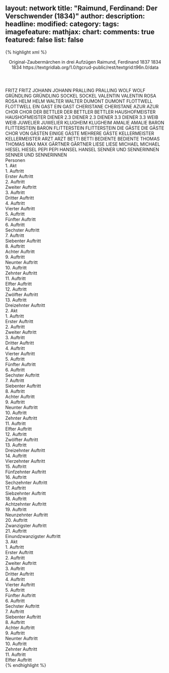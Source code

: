 layout: network
title: "Raimund, Ferdinand: Der Verschwender (1834)"
author:
description:
headline:
modified:
category:
tags:
imagefeature:
mathjax:
chart:
comments: true
featured: false
list: false
---
{% highlight xml %}
<?xml-model href="https://raw.githubusercontent.com/DLiNa/project/master/rules/lina.rnc"?><?xml-model href="https://raw.githubusercontent.com/DLiNa/project/master/rules/lina.sch"?>
<play xmlns="http://lina.digital">
  <header>
    <title>Der Verschwender</title>
    <subtitle>Original-Zaubermärchen in drei Aufzügen</subtitle>
    <genretitle/>
    <author>Raimund, Ferdinand</author>
    <date type="print" when="1837">1837</date>
    <date type="premiere" when="1834">1834</date>
    <date type="written" when="1834">1834</date>
    <source>https://textgridlab.org/1.0/tgcrud-public/rest/textgrid:t96n.0/data</source>
  </header>
  <personae>
    <character>
      <name>FRITZ</name>
      <alias xml:id="fritz">
        <name>FRITZ</name>
      </alias>
    </character>
    <character>
      <name>JOHANN</name>
      <alias xml:id="johann">
        <name>JOHANN</name>
      </alias>
    </character>
    <character>
      <name>PRALLING</name>
      <alias xml:id="pralling">
        <name>PRALLING</name>
      </alias>
    </character>
    <character>
      <name>WOLF</name>
      <alias xml:id="wolf">
        <name>WOLF</name>
      </alias>
    </character>
    <character>
      <name>GRÜNDLING</name>
      <alias xml:id="gründling">
        <name>GRÜNDLING</name>
      </alias>
    </character>
    <character>
      <name>SOCKEL</name>
      <alias xml:id="sockel">
        <name>SOCKEL</name>
      </alias>
    </character>
    <character>
      <name>VALENTIN</name>
      <alias xml:id="valentin">
        <name>VALENTIN</name>
      </alias>
    </character>
    <character>
      <name>ROSA</name>
      <alias xml:id="rosa">
        <name>ROSA</name>
      </alias>
    </character>
    <character>
      <name>HELM</name>
      <alias xml:id="helm">
        <name>HELM</name>
      </alias>
    </character>
    <character>
      <name>WALTER</name>
      <alias xml:id="walter">
        <name>WALTER</name>
      </alias>
    </character>
    <character>
      <name>DUMONT</name>
      <alias xml:id="dumont">
        <name>DUMONT</name>
      </alias>
    </character>
    <character>
      <name>FLOTTWELL</name>
      <alias xml:id="flottwell">
        <name>FLOTTWELL</name>
      </alias>
    </character>
    <character>
      <name>EIN GAST</name>
      <alias xml:id="ein_gast">
        <name>EIN GAST</name>
      </alias>
    </character>
    <character>
      <name>CHERISTANE</name>
      <alias xml:id="cheristane">
        <name>CHERISTANE</name>
      </alias>
    </character>
    <character>
      <name>AZUR</name>
      <alias xml:id="azur">
        <name>AZUR</name>
      </alias>
    </character>
    <character>
      <name>CHOR</name>
      <alias xml:id="chor">
        <name>CHOR</name>
      </alias>
    </character>
    <character>
      <name>DER BETTLER</name>
      <alias xml:id="der_bettler">
        <name>DER BETTLER</name>
      </alias>
      <alias xml:id="bettler">
        <name>BETTLER</name>
      </alias>
    </character>
    <character>
      <name>HAUSHOFMEISTER</name>
      <alias xml:id="haushofmeister">
        <name>HAUSHOFMEISTER</name>
      </alias>
    </character>
    <character>
      <name>DIENER 2.3</name>
      <alias xml:id="diener_2.3">
        <name>DIENER 2.3</name>
      </alias>
    </character>
    <character>
      <name>DIENER 3.3</name>
      <alias xml:id="diener_3.3">
        <name>DIENER 3.3</name>
      </alias>
    </character>
    <character>
      <name>WEIB</name>
      <alias xml:id="weib">
        <name>WEIB</name>
      </alias>
    </character>
    <character>
      <name>JUWELIER</name>
      <alias xml:id="juwelier">
        <name>JUWELIER</name>
      </alias>
    </character>
    <character>
      <name>KLUGHEIM</name>
      <alias xml:id="klugheim">
        <name>KLUGHEIM</name>
      </alias>
    </character>
    <character>
      <name>AMALIE</name>
      <alias xml:id="amalie">
        <name>AMALIE</name>
      </alias>
    </character>
    <character>
      <name>BARON FLITTERSTEIN</name>
      <alias xml:id="baron_flitterstein">
        <name>BARON FLITTERSTEIN</name>
      </alias>
      <alias xml:id="flitterstein">
        <name>FLITTERSTEIN</name>
      </alias>
    </character>
    <character>
      <name>DIE GÄSTE</name>
      <alias xml:id="die_gäste">
        <name>DIE GÄSTE</name>
      </alias>
      <alias xml:id="chor_von_gästen">
        <name>CHOR VON GÄSTEN</name>
      </alias>
      <alias xml:id="einige_gäste">
        <name>EINIGE GÄSTE</name>
      </alias>
      <alias xml:id="mehrere_gäste">
        <name>MEHRERE GÄSTE</name>
      </alias>
    </character>
    <character>
      <name>KELLERMEISTER</name>
      <alias xml:id="kellermeister">
        <name>KELLERMEISTER</name>
      </alias>
    </character>
    <character>
      <name>ARZT</name>
      <alias xml:id="arzt">
        <name>ARZT</name>
      </alias>
    </character>
    <character>
      <name>BETTI</name>
      <alias xml:id="betti">
        <name>BETTI</name>
      </alias>
    </character>
    <character>
      <name>BEDIENTE</name>
      <alias xml:id="bediente">
        <name>BEDIENTE</name>
      </alias>
    </character>
    <character>
      <name>THOMAS</name>
      <alias xml:id="thomas">
        <name>THOMAS</name>
      </alias>
    </character>
    <character>
      <name>MAX</name>
      <alias xml:id="max">
        <name>MAX</name>
      </alias>
    </character>
    <character>
      <name>GÄRTNER</name>
      <alias xml:id="gärtner">
        <name>GÄRTNER</name>
      </alias>
    </character>
    <character>
      <name>LIESE</name>
      <alias xml:id="liese">
        <name>LIESE</name>
      </alias>
    </character>
    <character>
      <name>MICHAEL</name>
      <alias xml:id="michael">
        <name>MICHAEL</name>
      </alias>
    </character>
    <character>
      <name>HIESEL</name>
      <alias xml:id="hiesel">
        <name>HIESEL</name>
      </alias>
    </character>
    <character>
      <name>PEPI</name>
      <alias xml:id="pepi">
        <name>PEPI</name>
      </alias>
    </character>
    <character>
      <name>HANSEL</name>
      <alias xml:id="hansel">
        <name>HANSEL</name>
      </alias>
    </character>
    <character>
      <name>SENNER UND SENNERINNEN</name>
      <alias xml:id="senner_und_sennerinnen">
        <name>SENNER UND SENNERINNEN</name>
      </alias>
    </character>
  </personae>
  <text>
    <div>
      <head>Personen</head>
    </div>
    <div>
      <head>1. Akt</head>
      <div>
        <head>1. Auftritt</head>
        <div>
          <head>Erster Auftritt</head>
          <sp who="#fritz">
            <amount n="7" unit="speech_acts"/>
            <amount n="118" unit="words"/>
            <amount n="5" unit="lines"/>
            <amount n="622" unit="chars"/>
          </sp>
          <sp who="#johann">
            <amount n="7" unit="speech_acts"/>
            <amount n="147" unit="words"/>
            <amount n="3" unit="lines"/>
            <amount n="843" unit="chars"/>
          </sp>
        </div>
      </div>
      <div>
        <head>2. Auftritt</head>
        <div>
          <head>Zweiter Auftritt</head>
          <sp who="#pralling">
            <amount n="2" unit="speech_acts"/>
            <amount n="17" unit="words"/>
            <amount n="2" unit="lines"/>
            <amount n="96" unit="chars"/>
          </sp>
          <sp who="#johann #fritz">
            <amount n="1" unit="speech_acts"/>
            <amount n="2" unit="words"/>
            <amount n="1" unit="lines"/>
            <amount n="13" unit="chars"/>
          </sp>
          <sp who="#johann">
            <amount n="4" unit="speech_acts"/>
            <amount n="99" unit="words"/>
            <amount n="2" unit="lines"/>
            <amount n="550" unit="chars"/>
          </sp>
          <sp who="#fritz">
            <amount n="3" unit="speech_acts"/>
            <amount n="62" unit="words"/>
            <amount n="1" unit="lines"/>
            <amount n="310" unit="chars"/>
          </sp>
        </div>
      </div>
      <div>
        <head>3. Auftritt</head>
        <div>
          <head>Dritter Auftritt</head>
          <sp who="#wolf">
            <amount n="8" unit="speech_acts"/>
            <amount n="191" unit="words"/>
            <amount n="6" unit="lines"/>
            <amount n="1041" unit="chars"/>
          </sp>
          <sp who="#johann">
            <amount n="5" unit="speech_acts"/>
            <amount n="50" unit="words"/>
            <amount n="4" unit="lines"/>
            <amount n="290" unit="chars"/>
          </sp>
          <sp who="#johann #fritz">
            <amount n="1" unit="speech_acts"/>
            <amount n="5" unit="words"/>
            <amount n="1" unit="lines"/>
            <amount n="32" unit="chars"/>
          </sp>
          <sp who="#fritz">
            <amount n="2" unit="speech_acts"/>
            <amount n="32" unit="words"/>
            <amount n="1" unit="lines"/>
            <amount n="160" unit="chars"/>
          </sp>
        </div>
      </div>
      <div>
        <head>4. Auftritt</head>
        <div>
          <head>Vierter Auftritt</head>
          <sp who="#gründling">
            <amount n="8" unit="speech_acts"/>
            <amount n="267" unit="words"/>
            <amount n="1" unit="lines"/>
            <amount n="1527" unit="chars"/>
          </sp>
          <sp who="#wolf">
            <amount n="8" unit="speech_acts"/>
            <amount n="204" unit="words"/>
            <amount n="3" unit="lines"/>
            <amount n="1204" unit="chars"/>
          </sp>
        </div>
      </div>
      <div>
        <head>5. Auftritt</head>
        <div>
          <head>Fünfter Auftritt</head>
          <sp who="#sockel">
            <amount n="22" unit="speech_acts"/>
            <amount n="438" unit="words"/>
            <amount n="16" unit="lines"/>
            <amount n="2491" unit="chars"/>
          </sp>
          <sp who="#wolf">
            <amount n="21" unit="speech_acts"/>
            <amount n="266" unit="words"/>
            <amount n="16" unit="lines"/>
            <amount n="1468" unit="chars"/>
          </sp>
        </div>
      </div>
      <div>
        <head>6. Auftritt</head>
        <div>
          <head>Sechster Auftritt</head>
          <sp who="#valentin">
            <amount n="24" unit="speech_acts"/>
            <amount n="815" unit="words"/>
            <amount n="54" unit="lines"/>
            <amount n="4287" unit="chars"/>
          </sp>
          <sp who="#rosa">
            <amount n="25" unit="speech_acts"/>
            <amount n="371" unit="words"/>
            <amount n="34" unit="lines"/>
            <amount n="1826" unit="chars"/>
          </sp>
          <sp who="#valentin #rosa">
            <amount n="1" unit="speech_acts"/>
            <amount n="22" unit="words"/>
            <amount n="4" unit="lines"/>
            <amount n="124" unit="chars"/>
          </sp>
        </div>
      </div>
      <div>
        <head>7. Auftritt</head>
        <div>
          <head>Siebenter Auftritt</head>
          <sp who="#helm">
            <amount n="4" unit="speech_acts"/>
            <amount n="37" unit="words"/>
            <amount n="4" unit="lines"/>
            <amount n="216" unit="chars"/>
          </sp>
          <sp who="#wolf">
            <amount n="1" unit="speech_acts"/>
            <amount n="29" unit="words"/>
            <amount n="157" unit="chars"/>
          </sp>
          <sp who="#pralling">
            <amount n="2" unit="speech_acts"/>
            <amount n="17" unit="words"/>
            <amount n="2" unit="lines"/>
            <amount n="103" unit="chars"/>
          </sp>
          <sp who="#mehrere_gäste #ein_gast #helm #wolf #walter">
            <amount n="1" unit="speech_acts"/>
            <amount n="4" unit="words"/>
            <amount n="1" unit="lines"/>
            <amount n="29" unit="chars"/>
          </sp>
          <sp who="#walter">
            <amount n="1" unit="speech_acts"/>
            <amount n="11" unit="words"/>
            <amount n="1" unit="lines"/>
            <amount n="58" unit="chars"/>
          </sp>
        </div>
      </div>
      <div>
        <head>8. Auftritt</head>
        <div>
          <head>Achter Auftritt</head>
          <sp who="#dumont">
            <amount n="2" unit="speech_acts"/>
            <amount n="41" unit="words"/>
            <amount n="1" unit="lines"/>
            <amount n="324" unit="chars"/>
          </sp>
          <sp who="#mehrere_gäste #ein_gast #helm #wolf #walter #pralling">
            <amount n="1" unit="speech_acts"/>
            <amount n="3" unit="words"/>
            <amount n="1" unit="lines"/>
            <amount n="21" unit="chars"/>
          </sp>
        </div>
      </div>
      <div>
        <head>9. Auftritt</head>
        <div>
          <head>Neunter Auftritt</head>
          <sp who="#flottwell">
            <amount n="13" unit="speech_acts"/>
            <amount n="519" unit="words"/>
            <amount n="5" unit="lines"/>
            <amount n="2854" unit="chars"/>
          </sp>
          <sp who="#mehrere_gäste #ein_gast #helm #wolf #walter #pralling #dumont">
            <amount n="5" unit="speech_acts"/>
            <amount n="16" unit="words"/>
            <amount n="5" unit="lines"/>
            <amount n="102" unit="chars"/>
          </sp>
          <sp who="#ein_gast">
            <amount n="1" unit="speech_acts"/>
            <amount n="6" unit="words"/>
            <amount n="1" unit="lines"/>
            <amount n="28" unit="chars"/>
          </sp>
          <sp who="#helm">
            <amount n="6" unit="speech_acts"/>
            <amount n="63" unit="words"/>
            <amount n="5" unit="lines"/>
            <amount n="347" unit="chars"/>
          </sp>
          <sp who="#walter">
            <amount n="4" unit="speech_acts"/>
            <amount n="32" unit="words"/>
            <amount n="3" unit="lines"/>
            <amount n="195" unit="chars"/>
          </sp>
          <sp who="#pralling">
            <amount n="4" unit="speech_acts"/>
            <amount n="45" unit="words"/>
            <amount n="3" unit="lines"/>
            <amount n="237" unit="chars"/>
          </sp>
          <sp who="#valentin">
            <amount n="2" unit="speech_acts"/>
            <amount n="19" unit="words"/>
            <amount n="2" unit="lines"/>
            <amount n="93" unit="chars"/>
          </sp>
          <sp who="#dumont">
            <amount n="8" unit="speech_acts"/>
            <amount n="63" unit="words"/>
            <amount n="8" unit="lines"/>
            <amount n="393" unit="chars"/>
          </sp>
          <sp who="#wolf">
            <amount n="1" unit="speech_acts"/>
            <amount n="3" unit="words"/>
            <amount n="1" unit="lines"/>
            <amount n="18" unit="chars"/>
          </sp>
          <sp who="#sockel">
            <amount n="2" unit="speech_acts"/>
            <amount n="9" unit="words"/>
            <amount n="2" unit="lines"/>
            <amount n="61" unit="chars"/>
          </sp>
        </div>
      </div>
      <div>
        <head>10. Auftritt</head>
        <div>
          <head>Zehnter Auftritt</head>
          <sp who="#cheristane">
            <amount n="4" unit="speech_acts"/>
            <amount n="169" unit="words"/>
            <amount n="23" unit="lines"/>
            <amount n="977" unit="chars"/>
          </sp>
          <sp who="#azur">
            <amount n="3" unit="speech_acts"/>
            <amount n="87" unit="words"/>
            <amount n="11" unit="lines"/>
            <amount n="476" unit="chars"/>
          </sp>
        </div>
      </div>
      <div>
        <head>11. Auftritt</head>
        <div>
          <head>Elfter Auftritt</head>
          <sp who="#valentin">
            <amount n="1" unit="speech_acts"/>
            <amount n="352" unit="words"/>
            <amount n="50" unit="lines"/>
            <amount n="1820" unit="chars"/>
          </sp>
        </div>
      </div>
      <div>
        <head>12. Auftritt</head>
        <div>
          <head>Zwölfter Auftritt</head>
          <sp who="#cheristane">
            <amount n="1" unit="speech_acts"/>
            <amount n="86" unit="words"/>
            <amount n="5" unit="lines"/>
            <amount n="449" unit="chars"/>
          </sp>
        </div>
      </div>
      <div>
        <head>13. Auftritt</head>
        <div>
          <head>Dreizehnter Auftritt</head>
          <sp who="#flottwell">
            <amount n="13" unit="speech_acts"/>
            <amount n="490" unit="words"/>
            <amount n="4" unit="lines"/>
            <amount n="2556" unit="chars"/>
          </sp>
          <sp who="#cheristane">
            <amount n="13" unit="speech_acts"/>
            <amount n="813" unit="words"/>
            <amount n="3" unit="lines"/>
            <amount n="4476" unit="chars"/>
          </sp>
        </div>
      </div>
    </div>
    <div>
      <head>2. Akt</head>
      <div>
        <head>1. Auftritt</head>
        <div>
          <head>Erster Auftritt</head>
          <sp who="#chor">
            <amount n="2" unit="speech_acts"/>
            <amount n="74" unit="words"/>
            <amount n="10" unit="lines"/>
            <amount n="374" unit="chars"/>
          </sp>
          <sp who="#der_bettler">
            <amount n="1" unit="speech_acts"/>
            <amount n="26" unit="words"/>
            <amount n="4" unit="lines"/>
            <amount n="134" unit="chars"/>
          </sp>
          <sp who="#bettler">
            <amount n="1" unit="speech_acts"/>
            <amount n="27" unit="words"/>
            <amount n="4" unit="lines"/>
            <amount n="150" unit="chars"/>
          </sp>
          <sp who="#valentin">
            <amount n="18" unit="speech_acts"/>
            <amount n="379" unit="words"/>
            <amount n="7" unit="lines"/>
            <amount n="1957" unit="chars"/>
          </sp>
          <sp who="#rosa">
            <amount n="17" unit="speech_acts"/>
            <amount n="463" unit="words"/>
            <amount n="4" unit="lines"/>
            <amount n="2447" unit="chars"/>
          </sp>
        </div>
      </div>
      <div>
        <head>2. Auftritt</head>
        <div>
          <head>Zweiter Auftritt</head>
          <sp who="#flottwell">
            <amount n="5" unit="speech_acts"/>
            <amount n="122" unit="words"/>
            <amount n="1" unit="lines"/>
            <amount n="678" unit="chars"/>
          </sp>
          <sp who="#haushofmeister">
            <amount n="5" unit="speech_acts"/>
            <amount n="86" unit="words"/>
            <amount n="3" unit="lines"/>
            <amount n="449" unit="chars"/>
          </sp>
        </div>
      </div>
      <div>
        <head>3. Auftritt</head>
        <div>
          <head>Dritter Auftritt</head>
          <sp who="#flottwell">
            <amount n="16" unit="speech_acts"/>
            <amount n="493" unit="words"/>
            <amount n="11" unit="lines"/>
            <amount n="2713" unit="chars"/>
          </sp>
          <sp who="#bettler">
            <amount n="15" unit="speech_acts"/>
            <amount n="267" unit="words"/>
            <amount n="9" unit="lines"/>
            <amount n="1495" unit="chars"/>
          </sp>
          <sp who="#diener_2.3">
            <amount n="2" unit="speech_acts"/>
            <amount n="12" unit="words"/>
            <amount n="2" unit="lines"/>
            <amount n="62" unit="chars"/>
          </sp>
        </div>
      </div>
      <div>
        <head>4. Auftritt</head>
        <div>
          <head>Vierter Auftritt</head>
          <sp who="#dumont">
            <amount n="1" unit="speech_acts"/>
            <amount n="78" unit="words"/>
            <amount n="432" unit="chars"/>
          </sp>
        </div>
      </div>
      <div>
        <head>5. Auftritt</head>
        <div>
          <head>Fünfter Auftritt</head>
          <sp who="#dumont">
            <amount n="16" unit="speech_acts"/>
            <amount n="198" unit="words"/>
            <amount n="12" unit="lines"/>
            <amount n="1106" unit="chars"/>
          </sp>
          <sp who="#weib">
            <amount n="15" unit="speech_acts"/>
            <amount n="304" unit="words"/>
            <amount n="9" unit="lines"/>
            <amount n="1533" unit="chars"/>
          </sp>
        </div>
      </div>
      <div>
        <head>6. Auftritt</head>
        <div>
          <head>Sechster Auftritt</head>
          <sp who="#dumont">
            <amount n="5" unit="speech_acts"/>
            <amount n="91" unit="words"/>
            <amount n="3" unit="lines"/>
            <amount n="524" unit="chars"/>
          </sp>
          <sp who="#rosa">
            <amount n="4" unit="speech_acts"/>
            <amount n="44" unit="words"/>
            <amount n="4" unit="lines"/>
            <amount n="241" unit="chars"/>
          </sp>
        </div>
      </div>
      <div>
        <head>7. Auftritt</head>
        <div>
          <head>Siebenter Auftritt</head>
          <sp who="#flottwell">
            <amount n="6" unit="speech_acts"/>
            <amount n="80" unit="words"/>
            <amount n="5" unit="lines"/>
            <amount n="433" unit="chars"/>
          </sp>
          <sp who="#dumont">
            <amount n="2" unit="speech_acts"/>
            <amount n="95" unit="words"/>
            <amount n="9" unit="lines"/>
            <amount n="517" unit="chars"/>
          </sp>
          <sp who="#wolf">
            <amount n="5" unit="speech_acts"/>
            <amount n="34" unit="words"/>
            <amount n="5" unit="lines"/>
            <amount n="185" unit="chars"/>
          </sp>
          <sp who="#rosa">
            <amount n="14" unit="speech_acts"/>
            <amount n="164" unit="words"/>
            <amount n="12" unit="lines"/>
            <amount n="910" unit="chars"/>
          </sp>
          <sp who="#valentin">
            <amount n="9" unit="speech_acts"/>
            <amount n="134" unit="words"/>
            <amount n="8" unit="lines"/>
            <amount n="696" unit="chars"/>
          </sp>
        </div>
      </div>
      <div>
        <head>8. Auftritt</head>
        <div>
          <head>Achter Auftritt</head>
          <sp who="#flottwell">
            <amount n="27" unit="speech_acts"/>
            <amount n="387" unit="words"/>
            <amount n="19" unit="lines"/>
            <amount n="2068" unit="chars"/>
          </sp>
          <sp who="#juwelier">
            <amount n="17" unit="speech_acts"/>
            <amount n="142" unit="words"/>
            <amount n="16" unit="lines"/>
            <amount n="739" unit="chars"/>
          </sp>
          <sp who="#bettler">
            <amount n="2" unit="speech_acts"/>
            <amount n="41" unit="words"/>
            <amount n="6" unit="lines"/>
            <amount n="219" unit="chars"/>
          </sp>
          <sp who="#wolf">
            <amount n="9" unit="speech_acts"/>
            <amount n="198" unit="words"/>
            <amount n="5" unit="lines"/>
            <amount n="1078" unit="chars"/>
          </sp>
        </div>
      </div>
      <div>
        <head>9. Auftritt</head>
        <div>
          <head>Neunter Auftritt</head>
          <sp who="#klugheim">
            <amount n="3" unit="speech_acts"/>
            <amount n="54" unit="words"/>
            <amount n="1" unit="lines"/>
            <amount n="311" unit="chars"/>
          </sp>
          <sp who="#amalie">
            <amount n="2" unit="speech_acts"/>
            <amount n="23" unit="words"/>
            <amount n="2" unit="lines"/>
            <amount n="124" unit="chars"/>
          </sp>
        </div>
      </div>
      <div>
        <head>10. Auftritt</head>
        <div>
          <head>Zehnter Auftritt</head>
          <sp who="#flottwell">
            <amount n="11" unit="speech_acts"/>
            <amount n="154" unit="words"/>
            <amount n="9" unit="lines"/>
            <amount n="824" unit="chars"/>
          </sp>
          <sp who="#amalie">
            <amount n="2" unit="speech_acts"/>
            <amount n="19" unit="words"/>
            <amount n="2" unit="lines"/>
            <amount n="111" unit="chars"/>
          </sp>
          <sp who="#klugheim">
            <amount n="8" unit="speech_acts"/>
            <amount n="131" unit="words"/>
            <amount n="5" unit="lines"/>
            <amount n="694" unit="chars"/>
          </sp>
          <sp who="#baron_flitterstein">
            <amount n="1" unit="speech_acts"/>
            <amount n="6" unit="words"/>
            <amount n="1" unit="lines"/>
            <amount n="26" unit="chars"/>
          </sp>
          <sp who="#flitterstein">
            <amount n="3" unit="speech_acts"/>
            <amount n="27" unit="words"/>
            <amount n="3" unit="lines"/>
            <amount n="154" unit="chars"/>
          </sp>
        </div>
      </div>
      <div>
        <head>11. Auftritt</head>
        <div>
          <head>Elfter Auftritt</head>
          <sp who="#flottwell">
            <amount n="15" unit="speech_acts"/>
            <amount n="252" unit="words"/>
            <amount n="10" unit="lines"/>
            <amount n="1401" unit="chars"/>
          </sp>
          <sp who="#klugheim">
            <amount n="9" unit="speech_acts"/>
            <amount n="85" unit="words"/>
            <amount n="7" unit="lines"/>
            <amount n="489" unit="chars"/>
          </sp>
          <sp who="#flitterstein">
            <amount n="8" unit="speech_acts"/>
            <amount n="48" unit="words"/>
            <amount n="8" unit="lines"/>
            <amount n="248" unit="chars"/>
          </sp>
          <sp who="#mehrere_gäste">
            <amount n="2" unit="speech_acts"/>
            <amount n="4" unit="words"/>
            <amount n="2" unit="lines"/>
            <amount n="22" unit="chars"/>
          </sp>
          <sp who="#walter">
            <amount n="2" unit="speech_acts"/>
            <amount n="16" unit="words"/>
            <amount n="2" unit="lines"/>
            <amount n="87" unit="chars"/>
          </sp>
          <sp who="#dumont">
            <amount n="4" unit="speech_acts"/>
            <amount n="37" unit="words"/>
            <amount n="3" unit="lines"/>
            <amount n="197" unit="chars"/>
          </sp>
          <sp who="#amalie">
            <amount n="2" unit="speech_acts"/>
            <amount n="13" unit="words"/>
            <amount n="2" unit="lines"/>
            <amount n="66" unit="chars"/>
          </sp>
          <sp who="#einige_gäste">
            <amount n="1" unit="speech_acts"/>
            <amount n="3" unit="words"/>
            <amount n="1" unit="lines"/>
            <amount n="19" unit="chars"/>
          </sp>
          <sp who="#die_gäste">
            <amount n="1" unit="speech_acts"/>
            <amount n="8" unit="words"/>
            <amount n="1" unit="lines"/>
            <amount n="35" unit="chars"/>
          </sp>
          <sp who="#chor_von_gästen">
            <amount n="1" unit="speech_acts"/>
            <amount n="27" unit="words"/>
            <amount n="4" unit="lines"/>
            <amount n="137" unit="chars"/>
          </sp>
          <sp who="#bettler">
            <amount n="1" unit="speech_acts"/>
            <amount n="22" unit="words"/>
            <amount n="4" unit="lines"/>
            <amount n="136" unit="chars"/>
          </sp>
          <sp who="#wolf">
            <amount n="3" unit="speech_acts"/>
            <amount n="11" unit="words"/>
            <amount n="3" unit="lines"/>
            <amount n="74" unit="chars"/>
          </sp>
          <sp who="#mehrere_gäste">
            <amount n="1" unit="speech_acts"/>
            <amount n="4" unit="words"/>
            <amount n="1" unit="lines"/>
            <amount n="21" unit="chars"/>
          </sp>
        </div>
      </div>
      <div>
        <head>12. Auftritt</head>
        <div>
          <head>Zwölfter Auftritt</head>
          <sp who="#valentin">
            <amount n="16" unit="speech_acts"/>
            <amount n="285" unit="words"/>
            <amount n="10" unit="lines"/>
            <amount n="1522" unit="chars"/>
          </sp>
          <sp who="#rosa">
            <amount n="15" unit="speech_acts"/>
            <amount n="205" unit="words"/>
            <amount n="11" unit="lines"/>
            <amount n="1155" unit="chars"/>
          </sp>
          <sp who="#kellermeister">
            <amount n="1" unit="speech_acts"/>
            <amount n="13" unit="words"/>
            <amount n="1" unit="lines"/>
            <amount n="71" unit="chars"/>
          </sp>
        </div>
      </div>
      <div>
        <head>13. Auftritt</head>
        <div>
          <head>Dreizehnter Auftritt</head>
          <sp who="#arzt">
            <amount n="1" unit="speech_acts"/>
            <amount n="7" unit="words"/>
            <amount n="1" unit="lines"/>
            <amount n="35" unit="chars"/>
          </sp>
          <sp who="#klugheim">
            <amount n="2" unit="speech_acts"/>
            <amount n="14" unit="words"/>
            <amount n="2" unit="lines"/>
            <amount n="66" unit="chars"/>
          </sp>
          <sp who="#amalie">
            <amount n="1" unit="speech_acts"/>
            <amount n="9" unit="words"/>
            <amount n="1" unit="lines"/>
            <amount n="44" unit="chars"/>
          </sp>
        </div>
      </div>
      <div>
        <head>14. Auftritt</head>
        <div>
          <head>Vierzehnter Auftritt</head>
          <sp who="#betti">
            <amount n="3" unit="speech_acts"/>
            <amount n="27" unit="words"/>
            <amount n="3" unit="lines"/>
            <amount n="139" unit="chars"/>
          </sp>
          <sp who="#klugheim">
            <amount n="1" unit="speech_acts"/>
            <amount n="20" unit="words"/>
            <amount n="116" unit="chars"/>
          </sp>
          <sp who="#amalie">
            <amount n="10" unit="speech_acts"/>
            <amount n="52" unit="words"/>
            <amount n="10" unit="lines"/>
            <amount n="260" unit="chars"/>
          </sp>
          <sp who="#flottwell">
            <amount n="8" unit="speech_acts"/>
            <amount n="158" unit="words"/>
            <amount n="5" unit="lines"/>
            <amount n="875" unit="chars"/>
          </sp>
        </div>
      </div>
      <div>
        <head>15. Auftritt</head>
        <div>
          <head>Fünfzehnter Auftritt</head>
          <sp who="#klugheim">
            <amount n="2" unit="speech_acts"/>
            <amount n="60" unit="words"/>
            <amount n="1" unit="lines"/>
            <amount n="331" unit="chars"/>
          </sp>
          <sp who="#flottwell">
            <amount n="3" unit="speech_acts"/>
            <amount n="191" unit="words"/>
            <amount n="1" unit="lines"/>
            <amount n="1025" unit="chars"/>
          </sp>
          <sp who="#wolf">
            <amount n="1" unit="speech_acts"/>
            <amount n="20" unit="words"/>
            <amount n="104" unit="chars"/>
          </sp>
        </div>
      </div>
      <div>
        <head>16. Auftritt</head>
        <div>
          <head>Sechzehnter Auftritt</head>
          <sp who="#wolf">
            <amount n="2" unit="speech_acts"/>
            <amount n="212" unit="words"/>
            <amount n="1" unit="lines"/>
            <amount n="1151" unit="chars"/>
          </sp>
          <sp who="#valentin">
            <amount n="2" unit="speech_acts"/>
            <amount n="144" unit="words"/>
            <amount n="836" unit="chars"/>
          </sp>
        </div>
      </div>
      <div>
        <head>17. Auftritt</head>
        <div>
          <head>Siebzehnter Auftritt</head>
          <sp who="#rosa">
            <amount n="7" unit="speech_acts"/>
            <amount n="77" unit="words"/>
            <amount n="13" unit="lines"/>
            <amount n="416" unit="chars"/>
          </sp>
          <sp who="#valentin">
            <amount n="8" unit="speech_acts"/>
            <amount n="119" unit="words"/>
            <amount n="13" unit="lines"/>
            <amount n="662" unit="chars"/>
          </sp>
          <sp who="#wolf">
            <amount n="2" unit="speech_acts"/>
            <amount n="27" unit="words"/>
            <amount n="1" unit="lines"/>
            <amount n="155" unit="chars"/>
          </sp>
          <sp who="#bediente">
            <amount n="1" unit="speech_acts"/>
            <amount n="43" unit="words"/>
            <amount n="9" unit="lines"/>
            <amount n="210" unit="chars"/>
          </sp>
          <sp who="#chor">
            <amount n="2" unit="speech_acts"/>
            <amount n="38" unit="words"/>
            <amount n="6" unit="lines"/>
            <amount n="196" unit="chars"/>
          </sp>
        </div>
      </div>
      <div>
        <head>18. Auftritt</head>
        <div>
          <head>Achtzehnter Auftritt</head>
          <sp who="#flottwell">
            <amount n="10" unit="speech_acts"/>
            <amount n="229" unit="words"/>
            <amount n="4" unit="lines"/>
            <amount n="1321" unit="chars"/>
          </sp>
          <sp who="#der_bettler">
            <amount n="1" unit="speech_acts"/>
            <amount n="12" unit="words"/>
            <amount n="1" unit="lines"/>
            <amount n="62" unit="chars"/>
          </sp>
          <sp who="#bettler">
            <amount n="8" unit="speech_acts"/>
            <amount n="217" unit="words"/>
            <amount n="3" unit="lines"/>
            <amount n="1181" unit="chars"/>
          </sp>
        </div>
      </div>
      <div>
        <head>19. Auftritt</head>
        <div>
          <head>Neunzehnter Auftritt</head>
          <sp who="#flottwell">
            <amount n="3" unit="speech_acts"/>
            <amount n="38" unit="words"/>
            <amount n="2" unit="lines"/>
            <amount n="188" unit="chars"/>
          </sp>
          <sp who="#amalie">
            <amount n="2" unit="speech_acts"/>
            <amount n="44" unit="words"/>
            <amount n="1" unit="lines"/>
            <amount n="251" unit="chars"/>
          </sp>
        </div>
      </div>
      <div>
        <head>20. Auftritt</head>
        <div>
          <head>Zwanzigster Auftritt</head>
          <sp who="#thomas">
            <amount n="2" unit="speech_acts"/>
            <amount n="30" unit="words"/>
            <amount n="1" unit="lines"/>
            <amount n="156" unit="chars"/>
          </sp>
          <sp who="#max">
            <amount n="2" unit="speech_acts"/>
            <amount n="26" unit="words"/>
            <amount n="2" unit="lines"/>
            <amount n="133" unit="chars"/>
          </sp>
        </div>
      </div>
      <div>
        <head>21. Auftritt</head>
        <div>
          <head>Einundzwanzigster Auftritt</head>
          <sp who="#flottwell">
            <amount n="6" unit="speech_acts"/>
            <amount n="53" unit="words"/>
            <amount n="6" unit="lines"/>
            <amount n="261" unit="chars"/>
          </sp>
          <sp who="#thomas">
            <amount n="5" unit="speech_acts"/>
            <amount n="97" unit="words"/>
            <amount n="4" unit="lines"/>
            <amount n="486" unit="chars"/>
          </sp>
          <sp who="#max">
            <amount n="4" unit="speech_acts"/>
            <amount n="34" unit="words"/>
            <amount n="4" unit="lines"/>
            <amount n="177" unit="chars"/>
          </sp>
          <sp who="#thomas #max">
            <amount n="1" unit="speech_acts"/>
            <amount n="3" unit="words"/>
            <amount n="1" unit="lines"/>
            <amount n="17" unit="chars"/>
          </sp>
          <sp who="#amalie">
            <amount n="1" unit="speech_acts"/>
            <amount n="9" unit="words"/>
            <amount n="1" unit="lines"/>
            <amount n="47" unit="chars"/>
          </sp>
        </div>
      </div>
    </div>
    <div>
      <head>3. Akt</head>
      <div>
        <head>1. Auftritt</head>
        <div>
          <head>Erster Auftritt</head>
          <sp who="#flottwell">
            <amount n="1" unit="speech_acts"/>
            <amount n="279" unit="words"/>
            <amount n="1601" unit="chars"/>
          </sp>
        </div>
      </div>
      <div>
        <head>2. Auftritt</head>
        <div>
          <head>Zweiter Auftritt</head>
          <sp who="#flottwell">
            <amount n="12" unit="speech_acts"/>
            <amount n="128" unit="words"/>
            <amount n="10" unit="lines"/>
            <amount n="693" unit="chars"/>
          </sp>
          <sp who="#gärtner">
            <amount n="12" unit="speech_acts"/>
            <amount n="331" unit="words"/>
            <amount n="5" unit="lines"/>
            <amount n="1756" unit="chars"/>
          </sp>
        </div>
      </div>
      <div>
        <head>3. Auftritt</head>
        <div>
          <head>Dritter Auftritt</head>
          <sp who="#flottwell">
            <amount n="7" unit="speech_acts"/>
            <amount n="156" unit="words"/>
            <amount n="5" unit="lines"/>
            <amount n="886" unit="chars"/>
          </sp>
          <sp who="#wolf">
            <amount n="6" unit="speech_acts"/>
            <amount n="286" unit="words"/>
            <amount n="2" unit="lines"/>
            <amount n="1502" unit="chars"/>
          </sp>
          <sp who="#gärtner">
            <amount n="2" unit="speech_acts"/>
            <amount n="24" unit="words"/>
            <amount n="2" unit="lines"/>
            <amount n="124" unit="chars"/>
          </sp>
          <sp who="#diener_3.3">
            <amount n="1" unit="speech_acts"/>
            <amount n="28" unit="words"/>
            <amount n="149" unit="chars"/>
          </sp>
        </div>
      </div>
      <div>
        <head>4. Auftritt</head>
        <div>
          <head>Vierter Auftritt</head>
          <sp who="#valentin">
            <amount n="18" unit="speech_acts"/>
            <amount n="628" unit="words"/>
            <amount n="5" unit="lines"/>
            <amount n="3464" unit="chars"/>
          </sp>
          <sp who="#flottwell">
            <amount n="17" unit="speech_acts"/>
            <amount n="98" unit="words"/>
            <amount n="17" unit="lines"/>
            <amount n="533" unit="chars"/>
          </sp>
        </div>
      </div>
      <div>
        <head>5. Auftritt</head>
        <div>
          <head>Fünfter Auftritt</head>
          <sp who="#liese">
            <amount n="6" unit="speech_acts"/>
            <amount n="117" unit="words"/>
            <amount n="3" unit="lines"/>
            <amount n="611" unit="chars"/>
          </sp>
          <sp who="#michael">
            <amount n="3" unit="speech_acts"/>
            <amount n="22" unit="words"/>
            <amount n="3" unit="lines"/>
            <amount n="113" unit="chars"/>
          </sp>
          <sp who="#hiesel">
            <amount n="1" unit="speech_acts"/>
            <amount n="9" unit="words"/>
            <amount n="1" unit="lines"/>
            <amount n="42" unit="chars"/>
          </sp>
          <sp who="#pepi">
            <amount n="1" unit="speech_acts"/>
          </sp>
          <sp who="#hansel">
            <amount n="2" unit="speech_acts"/>
            <amount n="11" unit="words"/>
            <amount n="2" unit="lines"/>
            <amount n="72" unit="chars"/>
          </sp>
        </div>
      </div>
      <div>
        <head>6. Auftritt</head>
        <div>
          <head>Sechster Auftritt</head>
          <sp who="#valentin">
            <amount n="14" unit="speech_acts"/>
            <amount n="844" unit="words"/>
            <amount n="37" unit="lines"/>
            <amount n="4483" unit="chars"/>
          </sp>
          <sp who="#liese">
            <amount n="4" unit="speech_acts"/>
            <amount n="48" unit="words"/>
            <amount n="3" unit="lines"/>
            <amount n="272" unit="chars"/>
          </sp>
          <sp who="#hansel">
            <amount n="2" unit="speech_acts"/>
            <amount n="20" unit="words"/>
            <amount n="2" unit="lines"/>
            <amount n="107" unit="chars"/>
          </sp>
          <sp who="#pepi">
            <amount n="1" unit="speech_acts"/>
            <amount n="7" unit="words"/>
            <amount n="1" unit="lines"/>
            <amount n="35" unit="chars"/>
          </sp>
          <sp who="#flottwell">
            <amount n="4" unit="speech_acts"/>
            <amount n="243" unit="words"/>
            <amount n="2" unit="lines"/>
            <amount n="1474" unit="chars"/>
          </sp>
          <sp who="#liese #hiesel #hansel">
            <amount n="2" unit="speech_acts"/>
            <amount n="4" unit="words"/>
            <amount n="2" unit="lines"/>
            <amount n="20" unit="chars"/>
          </sp>
          <sp who="#liese #hiesel #hansel">
            <amount n="1" unit="speech_acts"/>
            <amount n="10" unit="words"/>
            <amount n="1" unit="lines"/>
            <amount n="59" unit="chars"/>
          </sp>
        </div>
      </div>
      <div>
        <head>7. Auftritt</head>
        <div>
          <head>Siebenter Auftritt</head>
          <sp who="#flottwell">
            <amount n="5" unit="speech_acts"/>
            <amount n="68" unit="words"/>
            <amount n="3" unit="lines"/>
            <amount n="340" unit="chars"/>
          </sp>
          <sp who="#liese">
            <amount n="5" unit="speech_acts"/>
            <amount n="73" unit="words"/>
            <amount n="4" unit="lines"/>
            <amount n="395" unit="chars"/>
          </sp>
          <sp who="#hansel">
            <amount n="3" unit="speech_acts"/>
            <amount n="35" unit="words"/>
            <amount n="3" unit="lines"/>
            <amount n="170" unit="chars"/>
          </sp>
          <sp who="#hiesel">
            <amount n="2" unit="speech_acts"/>
            <amount n="19" unit="words"/>
            <amount n="2" unit="lines"/>
            <amount n="102" unit="chars"/>
          </sp>
          <sp who="#liese #hiesel #hansel">
            <amount n="1" unit="speech_acts"/>
            <amount n="2" unit="words"/>
            <amount n="1" unit="lines"/>
            <amount n="16" unit="chars"/>
          </sp>
        </div>
      </div>
      <div>
        <head>8. Auftritt</head>
        <div>
          <head>Achter Auftritt</head>
          <sp who="#rosa">
            <amount n="5" unit="speech_acts"/>
            <amount n="362" unit="words"/>
            <amount n="1" unit="lines"/>
            <amount n="1973" unit="chars"/>
          </sp>
          <sp who="#flottwell">
            <amount n="3" unit="speech_acts"/>
            <amount n="192" unit="words"/>
            <amount n="1" unit="lines"/>
            <amount n="1104" unit="chars"/>
          </sp>
          <sp who="#liese">
            <amount n="1" unit="speech_acts"/>
            <amount n="10" unit="words"/>
            <amount n="1" unit="lines"/>
            <amount n="47" unit="chars"/>
          </sp>
          <sp who="#hansel">
            <amount n="1" unit="speech_acts"/>
            <amount n="15" unit="words"/>
            <amount n="1" unit="lines"/>
            <amount n="70" unit="chars"/>
          </sp>
        </div>
      </div>
      <div>
        <head>9. Auftritt</head>
        <div>
          <head>Neunter Auftritt</head>
          <sp who="#valentin">
            <amount n="45" unit="speech_acts"/>
            <amount n="828" unit="words"/>
            <amount n="31" unit="lines"/>
            <amount n="4450" unit="chars"/>
          </sp>
          <sp who="#rosa">
            <amount n="34" unit="speech_acts"/>
            <amount n="277" unit="words"/>
            <amount n="32" unit="lines"/>
            <amount n="1411" unit="chars"/>
          </sp>
          <sp who="#liese">
            <amount n="7" unit="speech_acts"/>
            <amount n="47" unit="words"/>
            <amount n="7" unit="lines"/>
            <amount n="229" unit="chars"/>
          </sp>
          <sp who="#hansel">
            <amount n="5" unit="speech_acts"/>
            <amount n="63" unit="words"/>
            <amount n="4" unit="lines"/>
            <amount n="343" unit="chars"/>
          </sp>
          <sp who="#hiesel">
            <amount n="3" unit="speech_acts"/>
            <amount n="16" unit="words"/>
            <amount n="3" unit="lines"/>
            <amount n="90" unit="chars"/>
          </sp>
          <sp who="#liese #michael #hansel #hiesel #pepi">
            <amount n="1" unit="speech_acts"/>
            <amount n="4" unit="words"/>
            <amount n="1" unit="lines"/>
            <amount n="23" unit="chars"/>
          </sp>
          <sp who="#liese #michael #hansel #hiesel #pepi">
            <amount n="2" unit="speech_acts"/>
            <amount n="11" unit="words"/>
            <amount n="2" unit="lines"/>
            <amount n="62" unit="chars"/>
          </sp>
        </div>
      </div>
      <div>
        <head>10. Auftritt</head>
        <div>
          <head>Zehnter Auftritt</head>
          <sp who="#flottwell">
            <amount n="4" unit="speech_acts"/>
            <amount n="417" unit="words"/>
            <amount n="58" unit="lines"/>
            <amount n="2254" unit="chars"/>
          </sp>
          <sp who="#bettler">
            <amount n="2" unit="speech_acts"/>
            <amount n="237" unit="words"/>
            <amount n="32" unit="lines"/>
            <amount n="1271" unit="chars"/>
          </sp>
          <sp who="#cheristane">
            <amount n="2" unit="speech_acts"/>
            <amount n="89" unit="words"/>
            <amount n="13" unit="lines"/>
            <amount n="472" unit="chars"/>
          </sp>
        </div>
      </div>
      <div>
        <head>11. Auftritt</head>
        <div>
          <head>Elfter Auftritt</head>
          <sp who="#liese">
            <amount n="1" unit="speech_acts"/>
            <amount n="15" unit="words"/>
            <amount n="1" unit="lines"/>
            <amount n="85" unit="chars"/>
          </sp>
          <sp who="#flottwell">
            <amount n="4" unit="speech_acts"/>
            <amount n="83" unit="words"/>
            <amount n="2" unit="lines"/>
            <amount n="455" unit="chars"/>
          </sp>
          <sp who="#valentin">
            <amount n="8" unit="speech_acts"/>
            <amount n="231" unit="words"/>
            <amount n="14" unit="lines"/>
            <amount n="1284" unit="chars"/>
          </sp>
          <sp who="#rosa">
            <amount n="1" unit="speech_acts"/>
            <amount n="32" unit="words"/>
            <amount n="179" unit="chars"/>
          </sp>
          <sp who="#liese #michael #hansel #hiesel #pepi">
            <amount n="1" unit="speech_acts"/>
            <amount n="6" unit="words"/>
            <amount n="1" unit="lines"/>
            <amount n="32" unit="chars"/>
          </sp>
          <sp who="#pepi">
            <amount n="1" unit="speech_acts"/>
            <amount n="12" unit="words"/>
            <amount n="2" unit="lines"/>
            <amount n="63" unit="chars"/>
          </sp>
          <sp who="#rosa #liese">
            <amount n="1" unit="speech_acts"/>
            <amount n="6" unit="words"/>
            <amount n="1" unit="lines"/>
            <amount n="34" unit="chars"/>
          </sp>
          <sp who="#hansel">
            <amount n="1" unit="speech_acts"/>
            <amount n="8" unit="words"/>
            <amount n="1" unit="lines"/>
            <amount n="45" unit="chars"/>
          </sp>
          <sp who="#flottwell #cheristane #liese #michael #hansel #hiesel #pepi #rosa #valentin #chor #senner_und_sennerinnen">
            <amount n="1" unit="speech_acts"/>
            <amount n="7" unit="words"/>
            <amount n="1" unit="lines"/>
            <amount n="35" unit="chars"/>
          </sp>
          <sp who="#chor">
            <amount n="3" unit="speech_acts"/>
            <amount n="45" unit="words"/>
            <amount n="6" unit="lines"/>
            <amount n="270" unit="chars"/>
          </sp>
          <sp who="#senner_und_sennerinnen">
            <amount n="3" unit="speech_acts"/>
            <amount n="23" unit="words"/>
            <amount n="3" unit="lines"/>
            <amount n="142" unit="chars"/>
          </sp>
        </div>
      </div>
    </div>
  </text>
</play>
{% endhighlight %}